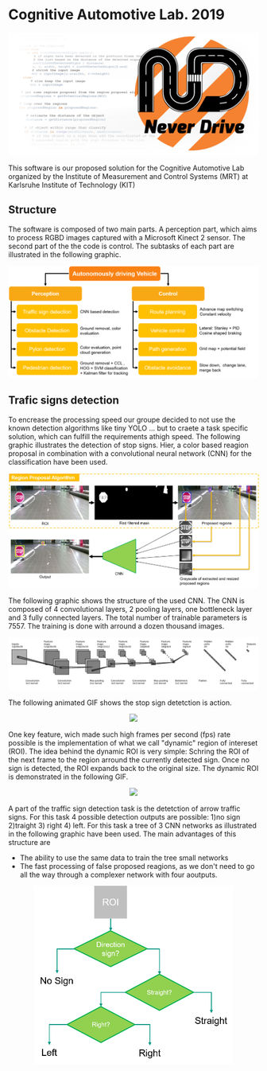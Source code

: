 # Cognitive Automotive Lab. 2019
![BG](readme_images/BG.png)

This software is our proposed solution for the Cognitive Automotive Lab organized by the Institute of Measurement and Control Systems (MRT) at Karlsruhe Institute of Technology (KIT) 

## Structure
The software is composed of two main parts. A perception part, which aims to process RGBD images captured with a Microsoft Kinect 2 sensor. The second part of the the code is control. The subtasks of each part are illustrated in the following graphic. 

![Structure](readme_images/structure.png)

## Trafic signs detection
To encrease the processing speed our groupe decided to not use the known detection algorithms like tiny YOLO ... but to craete a task specific solution, which can fulfill the requirements athigh speed. The following graphic illustrates the detection of stop signs. Hier, a color based reagion proposal in combination with a convolutional neural network (CNN) for the classification have been used.

![stop_sign_detection_structure](readme_images/perception_structure.png)

The following graphic shows the structure of the used CNN. The CNN is composed of 4 convolutional layers, 2 pooling layers, one bottleneck layer and 3 fully connected layers. The total number of trainable parameters is 7557. The training is done with arround a dozen thousand images.

![CNN](readme_images/CNN.png)

The following animated GIF shows the stop sign detetction is action.

<p align="center">
  <img src="readme_images/stop_sign_detection.gif" width="800">
</p>

One key feature, wich made such high frames per second (fps) rate possible is the implementation of what we call "dynamic" region of intereset (ROI). The idea behind the dynamic ROI is very simple: Schring the ROI of the next frame to the region arround the currently detected sign. Once no sign is detected, the ROI expands back to the original size. The dynamic ROI is demonstrated in the following GIF.

<p align="center">
  <img src="readme_images/.gif">
</p>

A part of the traffic sign detection task is the detetction of arrow traffic signs. For this task 4 possible detection outputs are possible: 1)no sign 2)traight 3) right 4) left. For this task a tree of 3 CNN networks as illustrated in the following graphic have been used. The main advantages of this structure are

* The ability to use the same data to train the tree small networks
* The fast processing of false proposed reagions, as we don't need to go all the way through a complexer network with four aoutputs.

<p align="center">
  <img src="readme_images/dir_sign_tree.png" width="400">
</p>
